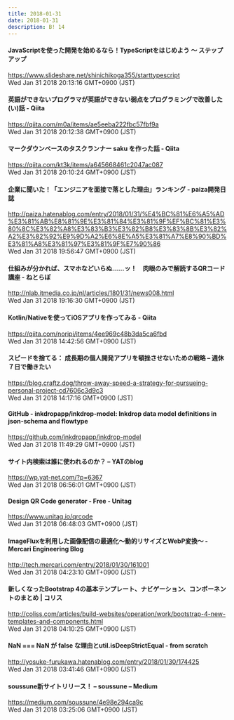 ```yaml
---
title: 2018-01-31
date: 2018-01-31
description: B! 14
---
```


#### JavaScriptを使った開発を始めるなら！TypeScriptをはじめよう ～ ステップアップ
https://www.slideshare.net/shinichikoga355/starttypescript<br>
Wed Jan 31 2018 20:13:16 GMT+0900 (JST)<br>


#### 英語ができないプログラマが英語ができない弱点をプログラミングで改善した(い)話 - Qiita
https://qiita.com/m0a/items/ae5eeba222fbc57fbf9a<br>
Wed Jan 31 2018 20:12:38 GMT+0900 (JST)<br>


#### マークダウンベースのタスクランナー saku を作った話 - Qiita
https://qiita.com/kt3k/items/a645668461c2047ac087<br>
Wed Jan 31 2018 20:10:24 GMT+0900 (JST)<br>


#### 企業に聞いた！「エンジニアを面接で落とした理由」ランキング - paiza開発日誌
http://paiza.hatenablog.com/entry/2018/01/31/%E4%BC%81%E6%A5%AD%E3%81%AB%E8%81%9E%E3%81%84%E3%81%9F%EF%BC%81%E3%80%8C%E3%82%A8%E3%83%B3%E3%82%B8%E3%83%8B%E3%82%A2%E3%82%92%E9%9D%A2%E6%8E%A5%E3%81%A7%E8%90%BD%E3%81%A8%E3%81%97%E3%81%9F%E7%90%86<br>
Wed Jan 31 2018 19:56:47 GMT+0900 (JST)<br>


####  仕組みが分かれば、スマホなどいらぬ……ッ！　肉眼のみで解読するQRコード講座 - ねとらぼ
http://nlab.itmedia.co.jp/nl/articles/1801/31/news008.html<br>
Wed Jan 31 2018 19:16:30 GMT+0900 (JST)<br>


#### Kotlin/Nativeを使ってiOSアプリを作ってみる - Qiita
https://qiita.com/noripi/items/4ee969c48b3da5ca6fbd<br>
Wed Jan 31 2018 14:42:56 GMT+0900 (JST)<br>


#### スピードを捨てる： 成長期の個人開発アプリを頓挫させないための戦略 – 週休７日で働きたい
https://blog.craftz.dog/throw-away-speed-a-strategy-for-pursueing-personal-project-cd7606c3d9c3<br>
Wed Jan 31 2018 14:17:16 GMT+0900 (JST)<br>


#### GitHub - inkdropapp/inkdrop-model: Inkdrop data model definitions in json-schema and flowtype
https://github.com/inkdropapp/inkdrop-model<br>
Wed Jan 31 2018 11:49:29 GMT+0900 (JST)<br>


#### サイト内検索は誰に使われるのか？ – YATのblog
https://wp.yat-net.com/?p=6367<br>
Wed Jan 31 2018 06:56:01 GMT+0900 (JST)<br>


#### Design QR Code generator - Free - Unitag
https://www.unitag.io/qrcode<br>
Wed Jan 31 2018 06:48:03 GMT+0900 (JST)<br>


#### ImageFluxを利用した画像配信の最適化〜動的リサイズとWebP変換〜 - Mercari Engineering Blog
http://tech.mercari.com/entry/2018/01/30/161001<br>
Wed Jan 31 2018 04:23:10 GMT+0900 (JST)<br>


####   新しくなったBootstrap 4の基本テンプレート、ナビゲーション、コンポーネントのまとめ | コリス
http://coliss.com/articles/build-websites/operation/work/bootstrap-4-new-templates-and-components.html<br>
Wed Jan 31 2018 04:10:25 GMT+0900 (JST)<br>


#### NaN === NaN が false な理由とutil.isDeepStrictEqual - from scratch
http://yosuke-furukawa.hatenablog.com/entry/2018/01/30/174425<br>
Wed Jan 31 2018 03:41:46 GMT+0900 (JST)<br>


#### soussune新サイトリリース！ – soussune – Medium
https://medium.com/soussune/4e98e294ca9c<br>
Wed Jan 31 2018 03:25:06 GMT+0900 (JST)<br>


